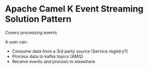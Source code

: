 # Apache Camel K Event Streaming Solution Pattern

Covers processing events

A user can:

* Consume data from a 3rd party source (Service registry?)
* Process data to kafka topics (AMQ)
* Receive events and process to elsewhere

